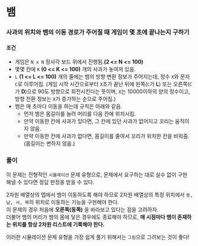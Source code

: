 # 뱀
### 사과의 위치와 뱀의 이동 경로가 주어질 때 게임이 몇 초에 끝나는지 구하기
#### 조건
- 게임은 ```N x N``` 정사각 보드 위에서 진행됨.**(2 <= N <= 100)**
- 몇몇 칸에 ```K``` **(0 <= K <= 100)** 개의 사과가 놓여져 있음.
- ```L``` **(1 <= L <= 100)** 개의 줄에는 뱀의 방향 변환 정보가 주어지는데, 정수 ```X```와 문자 ```C```로 이루어짐.
  (게임 시작 시간으로부터 ```X```초가 끝난 뒤에 왼쪽(```C```가 **L**) 또는 오른쪽(```C```가 **D**)으로 90도 방향으로 회전시킨다는 뜻이며,
  ```X```는 10000이하의 양의 정수이고, 방향 전환 정보는 ```X```가 증가하는 순으로 주어짐.)
- 뱀은 매 초마다 이동을 하는데 규칙은 아래와 같음.
  - 먼저 뱀은 몸길이를 늘려 머리를 다음 칸에 위치시킴.
  - 만약 이동한 칸에 사과가 있다면, 그 칸에 있던 사과가 없어지고 꼬리는 움직이지 않음.
  - 만약 이동한 칸에 사과가 없다면, 몸길이를 줄여서 꼬리가 위치한 칸을 비워줌.(몸길이는 변하지 않음.)
### 풀이
이 문제는 전형적인 ```시뮬레이션``` 문제 유형으로, 문제에서 요구하는 대로 실수 없이 구현 해낼 수 있다면 정답 판정을 받을 수 있다.  

2차원 배열상의 맵에서 뱀이 이동하도록 해야 하므로 2차원 배열상의 특정 위치에서 ```동, 남, 서, 북```의 위치로 이동하는 기능을 구현해야 한다.  
이 문제의 경우 처음에 **오른쪽(동쪽)** 을 바라보고 있다는 점을 고려하자.  
더불어 뱀의 머리가 뱀의 몸에 닿은 경우에도 종료해야 하므로, **매 시점마다 뱀이 존재하는 위치를 항상 2차원 리스트에 기록해야 한다.**  

이러한 시뮬레이션 문제 유형을 가장 쉽게 풀기 위해서는 ```그림```으로 그려보는 것이 좋다!